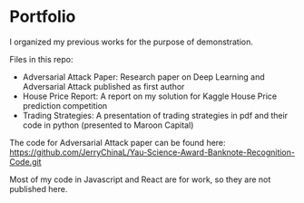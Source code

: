 # Portfolio
I organized my previous works for the purpose of demonstration. 

Files in this repo:
- Adversarial Attack Paper: Research paper on Deep Learning and Adversarial Attack published as first author
- House Price Report: A report on my solution for Kaggle House Price prediction competition
- Trading Strategies: A presentation of trading strategies in pdf and their code in python (presented to Maroon Capital)

The code for Adversarial Attack paper can be found here: https://github.com/JerryChinaL/Yau-Science-Award-Banknote-Recognition-Code.git

Most of my code in Javascript and React are for work, so they are not published here.
